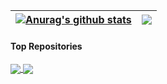 | <a href="https://github.com/anuraghazra/github-readme-stats"><img align="center" src="https://github-readme-stats.vercel.app/api?username=june65&show_icons=true&include_all_commits=true&theme=buefy&hide_border=true" alt="Anurag's github stats" /></a> | <a href="https://github.com/anuraghazra/github-readme-stats"><img align="center" src="https://github-readme-stats.vercel.app/api/top-langs/?username=june65&exclude_repo=OS_PintOS_project,AR_unity,Image_Classification&theme=buefy&hide=Purebasic&hide_border=true&langs_count=5" /></a> |
| ------------- | ------------- |

#### Top Repositories

<a href="https://github.com/gdsckoreahackathon2022/35_GISTree">
  <img align="center" src="https://github-readme-stats.vercel.app/api/pin/?username=gdsckoreahackathon2022&repo=35_GISTree&theme=buefy" />
</a>
<a href="https://github.com/june65/OS_PintOS_project">
  <img align="center" src="https://github-readme-stats.vercel.app/api/pin/?username=june65&repo=OS_PintOS_project&theme=buefy" />
</a>
